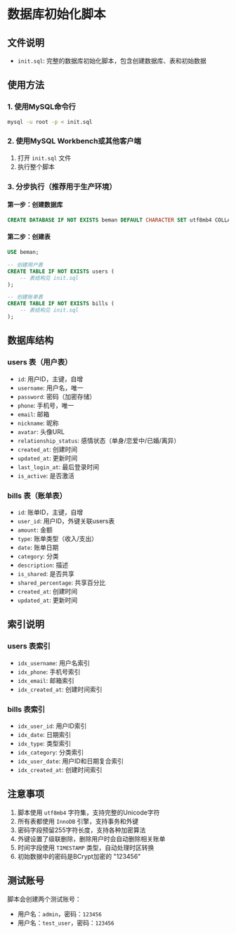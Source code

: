 # 数据库初始化脚本

## 文件说明

- `init.sql`: 完整的数据库初始化脚本，包含创建数据库、表和初始数据

## 使用方法

### 1. 使用MySQL命令行
```bash
mysql -u root -p < init.sql
```

### 2. 使用MySQL Workbench或其他客户端
1. 打开 `init.sql` 文件
2. 执行整个脚本

### 3. 分步执行（推荐用于生产环境）

#### 第一步：创建数据库
```sql
CREATE DATABASE IF NOT EXISTS beman DEFAULT CHARACTER SET utf8mb4 COLLATE utf8mb4_unicode_ci;
```

#### 第二步：创建表
```sql
USE beman;

-- 创建用户表
CREATE TABLE IF NOT EXISTS users (
    -- 表结构见 init.sql
);

-- 创建账单表
CREATE TABLE IF NOT EXISTS bills (
    -- 表结构见 init.sql
);
```

## 数据库结构

### users 表（用户表）
- `id`: 用户ID，主键，自增
- `username`: 用户名，唯一
- `password`: 密码（加密存储）
- `phone`: 手机号，唯一
- `email`: 邮箱
- `nickname`: 昵称
- `avatar`: 头像URL
- `relationship_status`: 感情状态（单身/恋爱中/已婚/离异）
- `created_at`: 创建时间
- `updated_at`: 更新时间
- `last_login_at`: 最后登录时间
- `is_active`: 是否激活

### bills 表（账单表）
- `id`: 账单ID，主键，自增
- `user_id`: 用户ID，外键关联users表
- `amount`: 金额
- `type`: 账单类型（收入/支出）
- `date`: 账单日期
- `category`: 分类
- `description`: 描述
- `is_shared`: 是否共享
- `shared_percentage`: 共享百分比
- `created_at`: 创建时间
- `updated_at`: 更新时间

## 索引说明

### users 表索引
- `idx_username`: 用户名索引
- `idx_phone`: 手机号索引
- `idx_email`: 邮箱索引
- `idx_created_at`: 创建时间索引

### bills 表索引
- `idx_user_id`: 用户ID索引
- `idx_date`: 日期索引
- `idx_type`: 类型索引
- `idx_category`: 分类索引
- `idx_user_date`: 用户ID和日期复合索引
- `idx_created_at`: 创建时间索引

## 注意事项

1. 脚本使用 `utf8mb4` 字符集，支持完整的Unicode字符
2. 所有表都使用 `InnoDB` 引擎，支持事务和外键
3. 密码字段预留255字符长度，支持各种加密算法
4. 外键设置了级联删除，删除用户时会自动删除相关账单
5. 时间字段使用 `TIMESTAMP` 类型，自动处理时区转换
6. 初始数据中的密码是BCrypt加密的 "123456"

## 测试账号

脚本会创建两个测试账号：
- 用户名：`admin`，密码：`123456`
- 用户名：`test_user`，密码：`123456` 